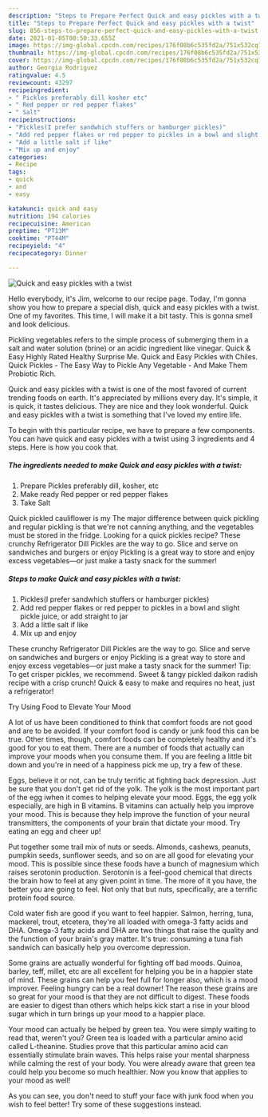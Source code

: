```yaml
---
description: "Steps to Prepare Perfect Quick and easy pickles with a twist"
title: "Steps to Prepare Perfect Quick and easy pickles with a twist"
slug: 856-steps-to-prepare-perfect-quick-and-easy-pickles-with-a-twist
date: 2021-01-05T00:50:33.655Z
image: https://img-global.cpcdn.com/recipes/176f08b6c535fd2a/751x532cq70/quick-and-easy-pickles-with-a-twist-recipe-main-photo.jpg
thumbnail: https://img-global.cpcdn.com/recipes/176f08b6c535fd2a/751x532cq70/quick-and-easy-pickles-with-a-twist-recipe-main-photo.jpg
cover: https://img-global.cpcdn.com/recipes/176f08b6c535fd2a/751x532cq70/quick-and-easy-pickles-with-a-twist-recipe-main-photo.jpg
author: Georgia Rodriguez
ratingvalue: 4.5
reviewcount: 43297
recipeingredient:
- " Pickles preferably dill kosher etc"
- " Red pepper or red pepper flakes"
- " Salt"
recipeinstructions:
- "Pickles(I prefer sandwhich stuffers or hamburger pickles)"
- "Add red pepper flakes or red pepper to pickles in a bowl and slight pickle juice, or add straight to jar"
- "Add a little salt if like"
- "Mix up and enjoy"
categories:
- Recipe
tags:
- quick
- and
- easy

katakunci: quick and easy 
nutrition: 194 calories
recipecuisine: American
preptime: "PT13M"
cooktime: "PT44M"
recipeyield: "4"
recipecategory: Dinner

---
```



![Quick and easy pickles with a twist](https://img-global.cpcdn.com/recipes/176f08b6c535fd2a/751x532cq70/quick-and-easy-pickles-with-a-twist-recipe-main-photo.jpg)

Hello everybody, it's Jim, welcome to our recipe page. Today, I'm gonna show you how to prepare a special dish, quick and easy pickles with a twist. One of my favorites. This time, I will make it a bit tasty. This is gonna smell and look delicious.

Pickling vegetables refers to the simple process of submerging them in a salt and water solution (brine) or an acidic ingredient like vinegar. Quick &amp; Easy Highly Rated Healthy Surprise Me. Quick and Easy Pickles with Chiles. Quick Pickles - The Easy Way to Pickle Any Vegetable - And Make Them Probiotic Rich.

Quick and easy pickles with a twist is one of the most favored of current trending foods on earth. It's appreciated by millions every day. It's simple, it is quick, it tastes delicious. They are nice and they look wonderful. Quick and easy pickles with a twist is something that I've loved my entire life.


To begin with this particular recipe, we have to prepare a few components. You can have quick and easy pickles with a twist using 3 ingredients and 4 steps. Here is how you cook that.

<!--inarticleads1-->

##### The ingredients needed to make Quick and easy pickles with a twist:

1. Prepare  Pickles preferably dill, kosher, etc
1. Make ready  Red pepper or red pepper flakes
1. Take  Salt


Quick pickled cauliflower is my The major difference between quick pickling and regular pickling is that we&#39;re not canning anything, and the vegetables must be stored in the fridge. Looking for a quick pickles recipe? These crunchy Refrigerator Dill Pickles are the way to go. Slice and serve on sandwiches and burgers or enjoy Pickling is a great way to store and enjoy excess vegetables—or just make a tasty snack for the summer! 

<!--inarticleads2-->

##### Steps to make Quick and easy pickles with a twist:

1. Pickles(I prefer sandwhich stuffers or hamburger pickles)
1. Add red pepper flakes or red pepper to pickles in a bowl and slight pickle juice, or add straight to jar
1. Add a little salt if like
1. Mix up and enjoy


These crunchy Refrigerator Dill Pickles are the way to go. Slice and serve on sandwiches and burgers or enjoy Pickling is a great way to store and enjoy excess vegetables—or just make a tasty snack for the summer! Tip: To get crisper pickles, we recommend. Sweet &amp; tangy pickled daikon radish recipe with a crisp crunch! Quick &amp; easy to make and requires no heat, just a refrigerator! 

Try Using Food to Elevate Your Mood


A lot of us have been conditioned to think that comfort foods are not good and are to be avoided. If your comfort food is candy or junk food this can be true. Other times, though, comfort foods can be completely healthy and it's good for you to eat them. There are a number of foods that actually can improve your moods when you consume them. If you are feeling a little bit down and you're in need of a happiness pick me up, try a few of these.

Eggs, believe it or not, can be truly terrific at fighting back depression. Just be sure that you don't get rid of the yolk. The yolk is the most important part of the egg iwhen it comes to helping elevate your mood. Eggs, the egg yolk especially, are high in B vitamins. B vitamins can actually help you improve your mood. This is because they help improve the function of your neural transmitters, the components of your brain that dictate your mood. Try eating an egg and cheer up!

Put together some trail mix of nuts or seeds. Almonds, cashews, peanuts, pumpkin seeds, sunflower seeds, and so on are all good for elevating your mood. This is possible since these foods have a bunch of magnesium which raises serotonin production. Serotonin is a feel-good chemical that directs the brain how to feel at any given point in time. The more of it you have, the better you are going to feel. Not only that but nuts, specifically, are a terrific protein food source.

Cold water fish are good if you want to feel happier. Salmon, herring, tuna, mackerel, trout, etcetera, they're all loaded with omega-3 fatty acids and DHA. Omega-3 fatty acids and DHA are two things that raise the quality and the function of your brain's gray matter. It's true: consuming a tuna fish sandwich can basically help you overcome depression. 

Some grains are actually wonderful for fighting off bad moods. Quinoa, barley, teff, millet, etc are all excellent for helping you be in a happier state of mind. These grains can help you feel full for longer also, which is a mood improver. Feeling hungry can be a real downer! The reason these grains are so great for your mood is that they are not difficult to digest. These foods are easier to digest than others which helps kick start a rise in your blood sugar which in turn brings up your mood to a happier place.

Your mood can actually be helped by green tea. You were simply waiting to read that, weren't you? Green tea is loaded with a particular amino acid called L-theanine. Studies prove that this particular amino acid can essentially stimulate brain waves. This helps raise your mental sharpness while calming the rest of your body. You were already aware that green tea could help you become so much healthier. Now you know that applies to your mood as well!

As you can see, you don't need to stuff your face with junk food when you wish to feel better! Try  some  of  these  suggestions  instead.

